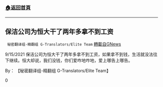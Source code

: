 ###  [:house:返回首頁](https://github.com/ourhimalayas/txt)
---


## 保洁公司为恒大干了两年多拿不到工资
` 秘密翻译组-精翻组 G-Translators/Elite Team` [轉載自GNews](https://gnews.org/zh-hans/1545361/)

9/15/2021 保洁公司为恒大干了两年多拿不到工资，如果拿不到钱，生活就没法往下继续。恒大却说，我们没钱，你们爱咋地咋地，爱上哪告上哪告。

By： 【秘密翻译组-精翻组 G-Translators/Elite Team】

0

